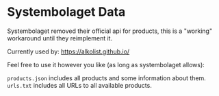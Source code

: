 # Systembolaget Data

Systembolaget removed their official api for products, this is a "working" workaround until they reimplement it.

Currently used by:
https://alkolist.github.io/

Feel free to use it however you like (as long as systembolaget allows):

`products.json` includes all products and some information about them.
`urls.txt` includes all URLs to all available products.
